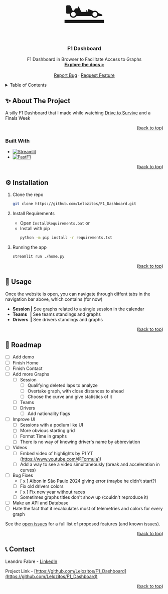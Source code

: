 <a name="readme-top"></a>

<!-- PROJECT LOGO -->
<br />
<div align="center">
  <a align="center" href="https://github.com/Lelozitos/F1_Dashboard" style="font-size:100px"> 🏎 </a>

<h3 align="center">F1 Dashboard</h3>

  <p align="center">
    F1 Dashboard in Browser to Facilitate Access to Graphs
    <br />
    <a href="https://github.com/Lelozitos/F1_Dashboard"><strong>Explore the docs »</strong></a>
    <br />
    <br />
    <!--<a href="https://github.com/Lelozitos/F1_Dashboard">View Demo</a>-->
    <!--·-->
    <a href="https://github.com/Lelozitos/F1_Dashboard/issues/new?labels=bug&template=bug-report---.md">Report Bug</a>
    ·
    <a href="https://github.com/Lelozitos/F1_Dashboard/issues/new?labels=enhancement&template=feature-request---.md">Request Feature</a>
  </p>
</div>

<!-- TABLE OF CONTENTS -->
<details>
  <summary>Table of Contents</summary>
  <ol>
    <li>
      <a href="#about">About The Project</a>
      <ul>
        <li><a href="#built-with">Built With</a></li>
      </ul>
    </li>
    <li>
      <a href="#installation">Installation</a>
    </li>
    <li><a href="#usage">Usage</a></li>
    <li><a href="#roadmap">Roadmap</a></li>
    <li><a href="#contact">Contact</a></li>
  </ol>
</details>

<!-- ABOUT THE PROJECT -->

<a name="about"></a>

## ✨ About The Project

<!-- ![Demo](aaaaaaaaaaaaaaaaa) -->

A silly F1 Dashboard that I made while watching [Drive to Survive](https://www.netflix.com/title/80204890) and a Finals Week

<p align="right">(<a href="#readme-top">back to top</a>)</p>

<a name="built-with"></a>

### Built With

- [![Streamlit][Streamlit-img]][Streamlit.com]
- [![FastF1][FastF1-img]][FastF1.com]
<!-- - [![OpenF1][OpenF1-img]][OpenF1.com] -->

<p align="right">(<a href="#readme-top">back to top</a>)</p>

<!-- INSTALLATION -->

<a name="installation"></a>

## ⚙️️️️️ Installation

1. Clone the repo

   ```sh
   git clone https://github.com/Lelozitos/F1_Dashboard.git
   ```

1. Install Requirements

   - Open `InstallRequirements.bat` or
   - Install with pip
     ```sh
     python -m pip install -r requirements.txt
     ```

1. Running the app
   ```sh
   streamlit run ./home.py
   ```

<p align="right">(<a href="#readme-top">back to top</a>)</p>

<!-- USAGE -->

<a name="usage"></a>

## 🔧 Usage

Once the website is open, you can navigate through diffent tabs in the navigation bar above, which contains (for now)

- **Session |** See graphs related to a single session in the calendar
- **Teams &nbsp;&nbsp;|** See teams standings and graphs
- **Drivers &nbsp;|** See drivers standings and graphs

<p align="right">(<a href="#readme-top">back to top</a>)</p>

<!-- ROADMAP -->

<a name="roadmap"></a>

## 🚀 Roadmap

- [ ] Add demo
- [ ] Finish Home
- [ ] Finish Contact
- [ ] Add more Graphs
  - [ ] Session
    - [ ] Qualifying deleted laps to analyze
    - [ ] Overtake graph, with close distances to ahead
    - [ ] Choose the curve and give statistics of it
  - [ ] Teams
  - [ ] Drivers
    - [ ] Add nationality flags
- [ ] Improve UI
  - [ ] Sessions with a podium like UI
  - [ ] More obvious starting grid
  - [ ] Format Time in graphs
  - [ ] There is no way of knowing driver's name by abbreviation
- [ ] Videos
  - [ ] Embed video of highlights by F1 YT (https://www.youtube.com/@Formula1)
  - [ ] Add a way to see a video simultaneously (break and acceleration in curves)
- [ ] Bug Fixes
  - [ x ] Albon in São Paulo 2024 giving error (maybe he didn't start?)
  - [ ] Fix old drivers colors
  - [ x ] Fix new year without races
  - [ ] Sometimes graphs titles don't show up (couldn't reproduce it)
- [ ] Make an API and Database
- [ ] Hate the fact that it recalculates most of telemetries and colors for every graph

See the [open issues](https://github.com/Lelozitos/F1_Dashboard/issues) for a full list of proposed features (and known issues).

<p align="right">(<a href="#readme-top">back to top</a>)</p>

<!-- CONTACT -->

<a name="contact"></a>

## 📞 Contact

Leandro Fabre - [LinkedIn](https://www.linkedin.com/in/leandrofabre/)

Project Link - [https://github.com/Lelozitos/F1_Dashboard](https://github.com/Lelozitos/F1_Dashboard)

<p align="right">(<a href="#readme-top">back to top</a>)</p>

<!-- MARKDOWN LINKS & IMAGES -->

[Streamlit-img]: https://img.shields.io/badge/Streamlit-35495E?style=for-the-badge&logo=streamlit&logoColor=4FC08D
[Streamlit.com]: https://streamlit.io
[FastF1-img]: https://img.shields.io/badge/FastF1-4A4A55?style=for-the-badge&logo=F1&logoColor=FF3E00
[FastF1.com]: https://docs.fastf1.dev
[OpenF1-img]: https://img.shields.io/badge/OpenF1-DD0031?style=for-the-badge&logo=f1&logoColor=white
[OpenF1.com]: https://openf1.org
